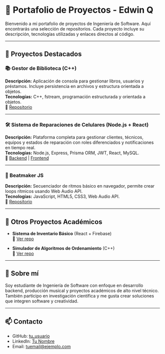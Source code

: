 # 💼 Portafolio de Proyectos - Edwin Q

Bienvenido a mi portafolio de proyectos de Ingeniería de Software. Aquí encontrarás una selección de repositorios.
Cada proyecto incluye su descripción, tecnologías utilizadas y enlaces directos al código.

---

## 🚀 Proyectos Destacados

### 📚 Gestor de Biblioteca (C++)
**Descripción:** Aplicación de consola para gestionar libros, usuarios y préstamos. Incluye persistencia en archivos y estructura orientada a objetos.  
**Tecnologías:** C++, fstream, programación estructurada y orientada a objetos.  
🔗 [Repositorio](https://github.com/tu_usuario/cpp-library-manager)

---

### 🛠️ Sistema de Reparaciones de Celulares (Node.js + React)
**Descripción:** Plataforma completa para gestionar clientes, técnicos, equipos y estados de reparación con roles diferenciados y notificaciones en tiempo real.  
**Tecnologías:** Node.js, Express, Prisma ORM, JWT, React, MySQL.  
🔗 [Backend](https://github.com/tu_usuario/node-repair-backend) | [Frontend](https://github.com/tu_usuario/repair-frontend)

---

### 🎵 Beatmaker JS
**Descripción:** Secuenciador de ritmos básico en navegador, permite crear loops rítmicos usando Web Audio API.  
**Tecnologías:** JavaScript, HTML5, CSS3, Web Audio API.  
🔗 [Repositorio](https://github.com/tu_usuario/js-beatmaker)

---

## 🧪 Otros Proyectos Académicos

- **Sistema de Inventario Básico** (React + Firebase)  
  🔗 [Ver repo](https://github.com/tu_usuario/react-inventory-app)

- **Simulador de Algoritmos de Ordenamiento** (C++)  
  🔗 [Ver repo](https://github.com/tu_usuario/algorithms-cpp)

---

## 📌 Sobre mí
Soy estudiante de Ingeniería de Software con enfoque en desarrollo backend, producción musical y proyectos académicos de alto nivel técnico. También participo en investigación científica y me gusta crear soluciones que integren software y creatividad.

---

## 📫 Contacto
- GitHub: [tu_usuario](https://github.com/tu_usuario)
- LinkedIn: [Tu Nombre](https://linkedin.com/in/tu-linkedin)
- Email: tuemail@ejemplo.com
